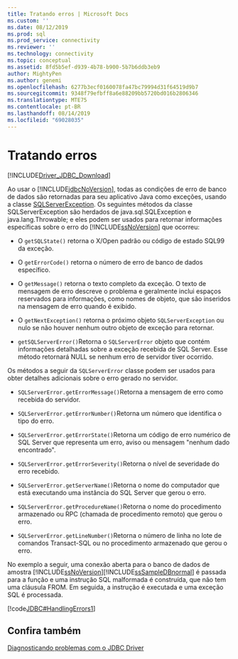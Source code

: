 ```yaml
---
title: Tratando erros | Microsoft Docs
ms.custom: ''
ms.date: 08/12/2019
ms.prod: sql
ms.prod_service: connectivity
ms.reviewer: ''
ms.technology: connectivity
ms.topic: conceptual
ms.assetid: 8fd5b5ef-d939-4b78-b900-5b7b6ddb3eb9
author: MightyPen
ms.author: genemi
ms.openlocfilehash: 6277b3ecf0160078fa47bc79994d31f64519d9b7
ms.sourcegitcommit: 9348f79efbff8a6e88209bb5720bd016b2806346
ms.translationtype: MTE75
ms.contentlocale: pt-BR
ms.lasthandoff: 08/14/2019
ms.locfileid: "69028035"
---
```

# <a name="handling-errors"></a>Tratando erros
[!INCLUDE[Driver_JDBC_Download](../../includes/driver_jdbc_download.md)]

  Ao usar o [!INCLUDE[jdbcNoVersion](../../includes/jdbcnoversion_md.md)], todas as condições de erro de banco de dados são retornadas para seu aplicativo Java como exceções, usando a classe [SQLServerException](../../connect/jdbc/reference/sqlserverexception-class.md). Os seguintes métodos da classe SQLServerException são herdados de java.sql.SQLException e java.lang.Throwable; e eles podem ser usados para retornar informações específicas sobre o erro do [!INCLUDE[ssNoVersion](../../includes/ssnoversion-md.md)] que ocorreu:  
  
-   O `getSQLState()` retorna o X/Open padrão ou código de estado SQL99 da exceção.
  
-   O `getErrorCode()` retorna o número de erro de banco de dados específico.
  
-   O `getMessage()` retorna o texto completo da exceção. O texto de mensagem de erro descreve o problema e geralmente inclui espaços reservados para informações, como nomes de objeto, que são inseridos na mensagem de erro quando é exibido.
  
-   O `getNextException()` retorna o próximo objeto `SQLServerException` ou nulo se não houver nenhum outro objeto de exceção para retornar.

-   `getSQLServerError()`Retorna o `SQLServerError` objeto que contém informações detalhadas sobre a exceção recebida de SQL Server. Esse método retornará NULL se nenhum erro de servidor tiver ocorrido.

Os métodos a seguir da `SQLServerError` classe podem ser usados para obter detalhes adicionais sobre o erro gerado no servidor.

-   `SQLServerError.getErrorMessage()`Retorna a mensagem de erro como recebida do servidor.

-   `SQLServerError.getErrorNumber()`Retorna um número que identifica o tipo do erro.

-   `SQLServerError.getErrorState()`Retorna um código de erro numérico de SQL Server que representa um erro, aviso ou mensagem "nenhum dado encontrado".

-   `SQLServerError.getErrorSeverity()`Retorna o nível de severidade do erro recebido.

-   `SQLServerError.getServerName()`Retorna o nome do computador que está executando uma instância do SQL Server que gerou o erro.

-   `SQLServerError.getProcedureName()`Retorna o nome do procedimento armazenado ou RPC (chamada de procedimento remoto) que gerou o erro.

-   `SQLServerError.getLineNumber()`Retorna o número de linha no lote de comandos Transact-SQL ou no procedimento armazenado que gerou o erro.
  
 No exemplo a seguir, uma conexão aberta para o banco de dados de amostra [!INCLUDE[ssNoVersion](../../includes/ssnoversion-md.md)][!INCLUDE[ssSampleDBnormal](../../includes/sssampledbnormal_md.md)] é passada para a função e uma instrução SQL malformada é construída, que não tem uma cláusula FROM. Em seguida, a instrução é executada e uma exceção SQL é processada.  
  
 [!code[JDBC#HandlingErrors1](../../connect/jdbc/codesnippet/Java/handling-errors_1.java)]  
  
## <a name="see-also"></a>Confira também  
 [Diagnosticando problemas com o JDBC Driver](../../connect/jdbc/diagnosing-problems-with-the-jdbc-driver.md)  
  
  
